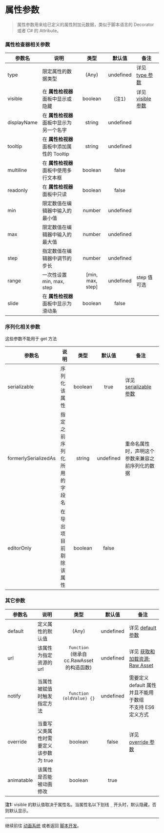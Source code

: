 # 属性参数

> 属性参数用来给已定义的属性附加元数据，类似于脚本语言的 Decorator 或者 C# 的 Attribute。

### 属性检查器相关参数

参数名 | 说明 | 类型 | 默认值 | 备注
--- | --- |:---:|:---:|---
type | 限定属性的数据类型 | (Any) | undefined | 详见 [type 参数](class.md#type)
visible | 在 **属性检视器** 面板中显示或隐藏 | boolean | (注1) | 详见 [visible 参数](class.md#visible)
displayName | 在 **属性检视器** 面板中显示为另一个名字 | string | undefined |
tooltip | 在 **属性检视器** 面板中添加属性的 Tooltip | string | undefined |
multiline | 在 **属性检视器** 面板中使用多行文本框 | boolean | false |
readonly | 在 **属性检视器** 面板中只读 | boolean | false |
min | 限定数值在编辑器中输入的最小值 | number | undefined |
max | 限定数值在编辑器中输入的最大值 | number | undefined |
step | 指定数值在编辑器中调节的步长 | number | undefined |
range | 一次性设置 min, max, step | [min, max, step] | undefined | step 值可选
slide | 在 **属性检视器** 面板中显示为滑动条 | boolean | false |

### 序列化相关参数

这些参数不能用于 get 方法

参数名 | 说明 | 类型 | 默认值 | 备注
--- | --- |:---:|:---:|---
serializable | 序列化该属性 | boolean | true | 详见 [serializable 参数](class.md#serializable)
formerlySerializedAs | 指定之前序列化所用的字段名 | string | undefined | 重命名属性时，声明这个参数来兼容之前序列化的数据
editorOnly | 在导出项目前剔除该属性 | boolean | false |

### 其它参数

参数名 | 说明 | 类型 | 默认值 | 备注
--- | --- |:---:|:---:|---
default | 定义属性的默认值 | (Any) | undefined | 详见 [default 参数](class.md#default)
url | 该属性为指定资源的 url | `function` <br> (继承自 cc.RawAsset 的构造函数) | undefined | 详见 [获取和加载资源: Raw Asset](../load-assets.md#raw-asset)
notify | 当属性被赋值时触发指定方法 | `function (oldValue) {}` | undefined | 需要定义 default 属性并且不能用于数组<br>不支持 ES6 定义方式
override | 当重写父类属性时需要定义该参数为 true | boolean | false | 详见 [override 参数](class.md#override)
animatable | 该属性是否能被动画修改 | boolean | true |

**注1:** visible 的默认值取决于属性名。当属性名以下划线 `_` 开头时，默认隐藏，否则默认显示。


---

继续前往 [动画系统](../../animation/index.md) 或者返回 [脚本开发](../index.md)。
